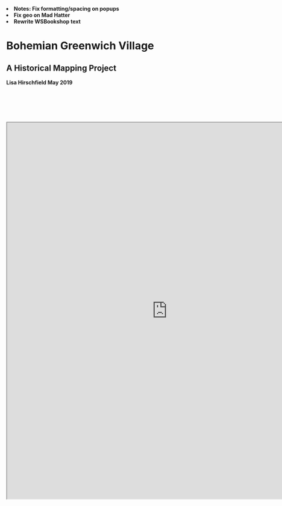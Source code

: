 <b><li>Notes: Fix formatting/spacing on popups
<b><li>Fix geo on Mad Hatter
<b><li>Rewrite WSBookshop text</b>

<html>
    <head>
    <title>Bohemian Greenwich Village</title>
    <link rel="stylesheet" type="text/css" href="style.css">
    </head>
<body><h1>Bohemian Greenwich Village</h1>
<h2>A Historical Mapping Project</h2>
<p>Lisa Hirschfield  May 2019</p>
<br/>
<br/>
<p>

<br/>
<br/>
<iframe src = "http://rpubs.com/alisonporchnik/493464" width="850" height="1000"></iframe>
</body>
